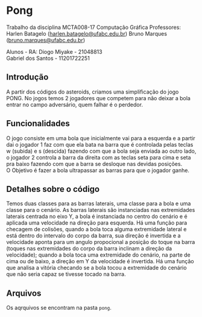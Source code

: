 # Pong
Trabalho da disciplina MCTA008-17 Computação Gráfica
Professores:  
Harlen Batagelo (harlen.batagelo@ufabc.edu.br)
Bruno Marques (bruno.marques@ufabc.edu.br)

Alunos - RA: 
Diogo Miyake - 21048813  
Gabriel dos Santos - 11201722251  
## Introdução
A partir dos códigos do asteroids, criamos uma simplificação do jogo PONG. No jogos temos 2 jogadores que competem para não deixar a bola entrar no campo adversário, quem falhar é o perdedor.

## Funcionalidades
O jogo consiste em uma bola que inicialmente vai para a esquerda e a partir dai o jogador 1 faz com que ela bata na barra que é controlada pelas teclas w (subida) e s (descida) fazendo com que a bola seja enviada ao outro lado, o jogador 2 controla a barra da direita com as teclas seta para cima e seta pra baixo fazendo com que a barra se desloque nas devidas posições.  
O Objetivo é fazer a bola ultrapassar as barras para que o jogador ganhe. 

## Detalhes sobre o código
Temos duas classes para as barras laterais, uma classe para a bola e uma classe para o cenário. As barras laterais são instanciadas nas extremidades laterais centrada no eixo Y, a bola é instanciada no centro do cenário e é aplicada uma velocidade na direção para esquerda. Há uma função para checagem de colisões, quando a bola toca alguma extremidade lateral e está dentro do intervalo do corpo da barra, sua direção é invertida e a velocidade aponta para um angulo propocional a posição do toque na barra (toques nas extremidades do corpo da barra inclinam a direção da velocidade); quando a bola toca uma extremidade do cenário, na parte de cima ou de baixo, a direção em Y da velocidade é invertida. Há uma função que analisa a vitória checando se a bola tocou a extremidade do cenário que não seria capaz se tivesse tocado na barra. 

## Arquivos 
Os aqrquivos se encontram na pasta `pong`. 
